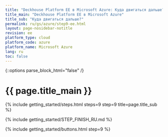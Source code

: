 ```yaml
---
title: "Deckhouse Platform EE в Microsoft Azure: Куда двигаться дальше?"
title_main: "Deckhouse Platform EE в Microsoft Azure"
title_sub: "Куда двигаться дальше?"
permalink: ru/gs/azure/step9-ee.html
layout: page-nosidebar-notitle
revision: ee
platform_type: cloud
platform_code: azure
platform_name: Microsoft Azure
lang: ru
toc: false
---
```


<link rel="stylesheet" type="text/css" href='{{ assets["getting-started.css"].digest_path }}' />

{::options parse_block_html="false" /}

<h1 class="docs__title">{{ page.title_main }}</h1>
{% include getting_started/steps.html steps=9 step=9 title=page.title_sub %}

{% include getting_started/STEP_FINISH_RU.md %}

{% include getting_started/buttons.html step=9 %}

